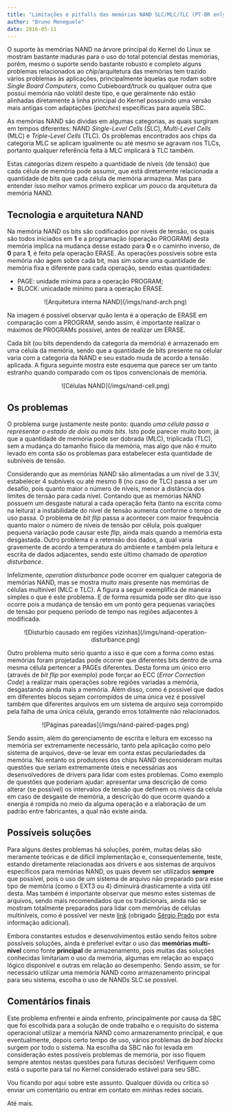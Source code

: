 ```yaml
---
title: "Limitações e pitfalls das memórias NAND SLC/MLC/TLC (PT-BR only)"
author: "Bruno Meneguele"
date: 2016-05-11
---
```


O suporte às memórias NAND na árvore principal do Kernel do Linux se mostram
bastante maduras para o uso do total potencial destas memórias, porém, mesmo o
suporte sendo bastante robusto e completo alguns problemas relacionados ao
_chip_/arquitetura das memórias tem trazido vários problemas às aplicações,
principalmente àquelas que rodam sobre _Single Board Computers_, como
Cubieboard/truck ou qualquer outra que possuí memória não volátil deste tipo, e
que geralmente não estão alinhadas diretamente à linha principal do Kernel
possuindo uma versão mais antigas com adaptações (_patches_) específicas para
aquela SBC.

As memórias NAND são dividas em algumas categorias, as quais surgiram em tempos
diferentes: NAND _Single-Level Cells_ (SLC), _Multi-Level Cells_ (MLC) e
_Triple-Level Cells_ (TLC). Os problemas encontrados aos chips da categoria MLC
se aplicam igualmente ou até mesmo se agravam nos TLCs, portanto qualquer
referência feita à MLC implicará à TLC também.

Estas categorias dizem respeito a quantidade de níveis (de tensão) que cada
célula de memória pode assumir, que está diretamente relacionada a quantidade
de bits que cada célula de memória armazena. Mas para entender isso melhor
vamos primeiro explicar um pouco da arquitetura da memória NAND.

## Tecnologia e arquitetura NAND

Na memória NAND os bits são codificados por níveis de tensão, os quais são
todos iniciados em **1** e a programação (operação PROGRAM) desta memória
implica na mudança desse estado para **0** e o caminho inverso, de **0** para
**1**, é feito pela operação ERASE. As operações possíveis sobre esta memória
não agem sobre cada bit, mas sim sobre uma quantidade de memória fixa e
diferente para cada operação, sendo estas quantidades:

* PAGE: unidade mínima para a operação PROGRAM;
* BLOCK: unicadade mínimo para a operação ERASE.

<center>![Arquitetura interna NAND](/imgs/nand-arch.png)</center>

Na imagem é possível observar quão lenta é a operação de ERASE em comparação
com a PROGRAM, sendo assim, é importante realizar o máximos de PROGRAMs
possível, antes de realizar um ERASE.

Cada bit (ou bits dependendo da categoria da memória) é armazenado em uma
célula da memória, sendo que a quantidade de bits presente na célular varia com
a categoria da NAND e seu estado muda de acordo a tensão aplicada. A figura
seguinte mostra este esquema que parece ser um tanto estranho quando comparado
com os tipos convencionais de memória.

<center>![Células NAND](/imgs/nand-cell.png)</center>

## Os problemas

O problema surge justamente neste ponto: quando *uma célula passa a representar
o estado de dois ou mais bits*. Isto pode parecer muito bom, já que a
quantidade de memória pode ser dobrada (MLC), triplicada (TLC), sem a mudança
do tamanho físico da memória, mas algo que não é muito levado em conta são os
problemas para estabelecer esta quantidade de subníveis de tensão. 

Considerando que as memórias NAND são alimentadas a um nível de 3.3V,
estabelecer 4 subníveis ou até mesmo 8 (no caso de TLC) passa a ser um desafio,
pois quanto maior o número de níveis, menor a distância dos limites de tensão
para cada nível. Contando que as memórias NAND possuem um desgaste natural a
cada operação feita (tanto na escrita como na leitura) a instabilidade do nível
de tensão aumenta conforme o tempo de uso passa. O problema de _bit flip_ passa
a acontecer com maior frequência quanto maior o número de níveis de tensão por
célula, pois qualquer pequena variação pode causar este _flip_, ainda mais
quando a memória esta desgastada. Outro problema é a retensão dos dados, a qual
varia gravemente de acordo a temperatura do ambiente e também pela leitura e
escrita de dados adjacentes, sendo este último chamado de _operation
disturbance_.

Infelizmente, _operation disturbance_ pode ocorrer em qualquer categoria de
memórias NAND, mas se mostra muito mais presente nas memórias de células
multinível (MLC e TLC). A figura a seguir exemplifica de maneira simples o que
é este problema. E de forma resumida pode ser dito que isso ocorre pois a
mudança de tensão em um ponto gera pequenas variações de tensão por pequeno
período de tempo nas regiões adjacentes à modificada.

<center>
![Disturbio causado em regiões vizinhas](/imgs/nand-operation-disturbance.png)
</center>

Outro problema muito sério quanto a isso é que com a forma como estas memórias
foram projetadas pode ocorrer que diferentes bits dentro de uma mesma célula
pertencer a PAGEs diferentes. Desta forma um único erro (através de _bit flip_
por exemplo) pode forçar ao ECC (_Error Correction Code_) a realizar mais
operações sobre regiões variadas a memória, desgastando ainda mais a memória.
Além disso, como é possível que dados em diferentes blocos sejam corrompidos de
uma única vez é possível também que diferentes arquivos em um sistema de
arquivo seja corrompido pela falha de uma única célula, gerando erros
totalmente não relacionados.

<center>![Páginas pareadas](/imgs/nand-paired-pages.png)</center>

Sendo assim, além do gerenciamento de escrita e leitura em excesso na memória
ser extremamente necessário, tanto pela aplicação como pelo sistema de
arquivos, deve-se levar em conta estas peculariedades da memória. No entanto os
produtores dos chips NAND desconsideram muitas questões que seriam extremamente
úteis e necessárias aos desenvolvedores de drivers para lidar com estes
problemas. Como exemplo de questões que poderiam ajudar: apresentar uma
descrição de como alterar (se possível) os intervalos de tensão que definem os
níveis da célula em caso de desgaste de memória, a descrição do que ocorre
quando a energia é rompida no meio da alguma operação e a elaboração de um
padrão entre fabricantes, a qual não existe ainda.

## Possíveis soluções

Para alguns destes problemas há soluções, porém, muitas delas são meramente
teóricas e de difícil implementação e, consequentemente, teste, estando
diretamente relacionadas aos drivers e aos sistemas de arquivos específicos
para memórias NAND, os quais devem ser utilizados **sempre** que possível, pois
o uso de um sistema de arquivo não preparado para esse tipo de memória (como o
EXT3 ou 4) diminuirá drasticamente a vida útil desta. Mas também é importante
observar que mesmo estes sistemas de arquivos, sendo mais recomendados que os
tradicionais, ainda não se mostram totalmente preparados para lidar com
memórias de células multiníveis, como é possível ver neste
[link](http://www.linux-mtd.infradead.org/doc/ubifs.html#L_ubifs_mlc) (obrigado
[Sérgio Prado](http://sergioprado.org/) por esta informação adicional).

Embora constantes estudos e desenvolvimentos estão sendo feitos sobre possíveis
soluções, ainda é preferível evitar o uso das **memórias multi-nivel** como
fonte **principal** de armazenamento, pois muitas das soluções conhecidas
limitariam o uso da memória, algumas em relação ao espaço lógico disponível e
outras em relação ao desempenho. Sendo assim, se for necessário utilizar uma
memória NAND como armazenamento principal para seu sistema, escolha o uso de
NANDs SLC se possível. 

## Comentários finais

Este problema enfrentei e ainda enfrento, principalmente por causa da SBC que
foi escolhida para a solução de onde trabalho e o requisito do sistema
operacional utilizar a memória NAND como armazenamento principal, e que
eventualmente, depois certo tempo de uso, vários problemas de _bad blocks_
surgem por todo o sistema. Na escolha da SBC não foi levada em consideração
estes possíveis problemas de memória, por isso fiquem sempre atentos nestas
questões para futuras decisões! Verifiquem como está o suporte para tal no
Kernel considerado estável para seu SBC.

Vou ficando por aqui sobre este assunto. Qualquer dúvida ou crítica só enviar
um comentário ou entrar em contato em minhas redes sociais.

Até mais.
